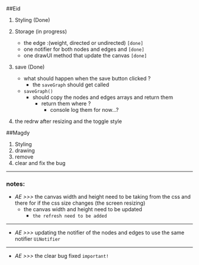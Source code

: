 ##Eid
1. Styling (Done)


2. Storage (in progress)
      - the edge :(weight, directed or undirected) `[done]`
      - one notifier for both nodes and edges and  `[done]`
      - one drawUI method that update the canvas `[done]`


3. save (Done)
    - what should happen when the save button clicked ?
        - the `saveGraph` should get called
    - `saveGraph()`
        - should copy the nodes and edges arrays and return them
            - return them where ?
                - console log them for now...?
4. the redrw after resizing and the toggle style
    
##Magdy
1. Styling
2. drawing
3. remove
4. clear and fix the bug

------------

### notes:
- _AE >>>_ the canvas width and height need to be taking from the css and there for if the css size changes (the screen resizing)
    - the canvas width and height need to be updated
        - `the refresh need to be added`
----
- _AE >>>_ updating the notifier of the nodes and edges to use the same notifier `UiNotifier`
---
-  _AE >>>_ the clear bug fixed `important!`
